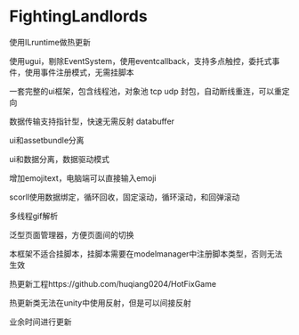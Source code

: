 # FightingLandlords
使用ILruntime做热更新

使用ugui，剔除EventSystem，使用eventcallback，支持多点触控，委托式事件，使用事件注册模式，无需挂脚本

一套完整的ui框架，包含线程池，对象池 tcp udp 封包，自动断线重连，可以重定向

数据传输支持指针型，快速无需反射 databuffer

ui和assetbundle分离

ui和数据分离，数据驱动模式

增加emojitext，电脑端可以直接输入emoji

scorll使用数据绑定，循环回收，固定滚动，循环滚动，和回弹滚动

多线程gif解析

泛型页面管理器，方便页面间的切换

本框架不适合挂脚本，挂脚本需要在modelmanager中注册脚本类型，否则无法生效

热更新工程https://github.com/huqiang0204/HotFixGame

热更新类无法在unity中使用反射，但是可以间接反射

业余时间进行更新
